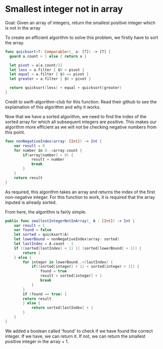 #  Smallest integer not in array

Goal: Given an array of integers, return the smallest positive integer which is not in the array

To create an efficient algorithm  to solve this problem, we firstly have to sort the array.

```swift
func quicksort<T: Comparable>(_ a: [T]) -> [T] {
  guard a.count > 1 else { return a }

  let pivot = a[a.count/2]
  let less = a.filter { $0 < pivot }
  let equal = a.filter { $0 == pivot }
  let greater = a.filter { $0 > pivot }

  return quicksort(less) + equal + quicksort(greater)
}
```
Credit to swift-algorithm-club for this function. Read their github to see the explaination of this algorithm and why it works.

Now that we have a sorted algorithm, we need to find the index of the sorted array for which all subsequent integers are positive. This makes our algorithm more efficient as we will not be checking negative numbers from this point.

```swift
func nonNegativeIndex(array: [Int]) -> Int {
    var result = 0
    for number in 0..<array.count {
        if(array[number] > 0) {
            result = number
            break
        }
    }
    return result
}
```

As required, this algorithm takes an array and returns the index of the first non-negative integer. For this function to work, it is required that the array inputed is already sorted.

From here, the algorithm is fairly simple.

```swift
public func smallestIntegerNotInArray(_ A : [Int]) -> Int {
    var result = 1
    var found = false
    let sorted = quicksort(A)
    let lowerBound = nonNegativeIndex(array: sorted)
    let lastIndex = A.count - 1
    if ((sorted[lastIndex] < 1) || (sorted[lowerBound] > 1)) {
        return 1
    } else {
        for integer in lowerBound..<(lastIndex) {
            if((sorted[integer] + 1) < sorted[integer + 1]) {
                found = true
                result = sorted[integer] + 1
                break
            }
        }
        if (found == true) {
        return result
        } else {
            return sorted[lastIndex] + 1
        }
    }
}
```
We added a boolean called 'found' to check if we have found the correct integer. If we have, we can return it. If not, we can return the smallest positive integer in the array + 1.
